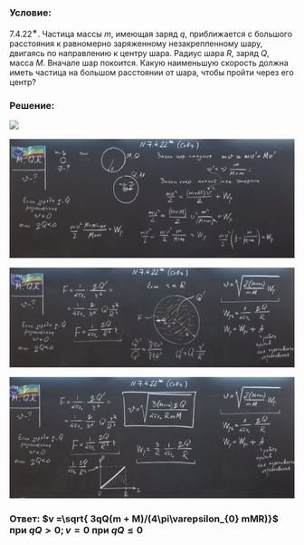 ###  Условие: 

$7.4.22^{∗}.$ Частица массы $m$, имеющая заряд $q$, приближается с большого расстояния к равномерно заряженному незакрепленному шару, двигаясь по направлению к центру шара. Радиус шара $R$, заряд $Q$, масса $M$. Вначале шар покоится. Какую наименьшую скорость должна иметь частица на большом расстоянии от шара, чтобы пройти через его центр? 

###  Решение: 

![](https://www.youtube.com/embed/gup8N0I9Tn4) 

![|1687x702, 67%](../../img/7.4.22/01.png) 

![|1786x626, 67%](../../img/7.4.22/02.png) 

![|1755x743, 67%](../../img/7.4.22/03.png) 

###  Ответ: $v =\sqrt{ 3qQ(m + M)/(4\pi\varepsilon_{0} mMR)}$ при $qQ > 0; \, v = 0$ при $qQ \le 0$ 
